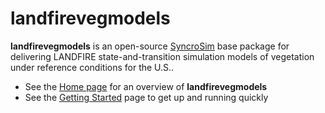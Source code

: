 # **landfirevegmodels**

**landfirevegmodels** is an open-source [SyncroSim](http://www.syncrosim.com) base package for delivering LANDFIRE state-and-transition simulation models of vegetation under reference conditions for the U.S..

* See the [Home page](https://apexrms.github.io/landfirevegmodels/) for an overview of **landfirevegmodels**
* See the [Getting Started](https://apexrms.github.io/landfirevegmodels/getting_started.html) page to get up and running quickly